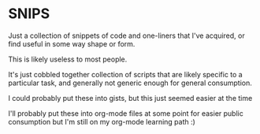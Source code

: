 # SNIPS
Just a collection of snippets of code and one-liners that I've acquired, or find
useful in some way shape or form.

This is likely useless to most people.

It's just cobbled together collection of scripts that are likely specific to a
particular task, and generally not generic enough for general consumption.

I could probably put these into gists, but this just seemed easier at the time

I'll probably put these into org-mode files at some point for easier public
consumption but I'm still on my org-mode learning path  :)
